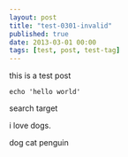 ```yaml
---
layout: post
title: "test-0301-invalid"
published: true
date: 2013-03-01 00:00
tags: [test, post, test-tag]
---
```


this is a test post

    echo 'hello world'

search target

i love dogs.

<!-- more -->

dog cat penguin

